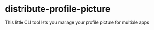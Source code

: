 # distribute-profile-picture
This little CLI tool lets you manage your profile picture for multiple apps
